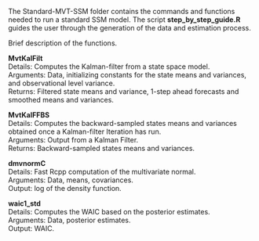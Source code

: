 The Standard-MVT-SSM folder contains the commands and functions needed to run a standard SSM model. The script **step_by_step_guide.R** guides the user through the generation of the data and estimation process.


Brief description of the functions.


**MvtKalFilt** <br>
Details: Computes the Kalman-filter from a state space model. <br>
Arguments: Data, initializing constants for the state means and variances, and observational level variance. <br>
Returns: Filtered state means and variance, 1-step ahead forecasts and smoothed means and variances.


**MvtKalFFBS** <br>
Details: Computes the backward-sampled states means and variances obtained once a Kalman-filter Iteration has run. <br>
Arguments: Output from a Kalman Filter. <br>
Returns: Backward-sampled states means and variances. <br>

**dmvnormC** <br>
Details: Fast Rcpp computation of the multivariate normal. <br>
Arguments: Data, means, covariances. <br>
Output: log of the density function. <br>

**waic1_std** <br>
Details: Computes the WAIC based on the posterior estimates. <br>
Arguments: Data, posterior estimates. <br>
Output: WAIC. <br>
